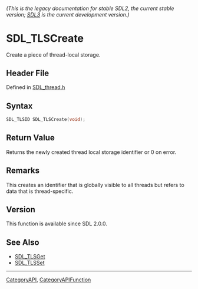 ###### (This is the legacy documentation for stable SDL2, the current stable version; [SDL3](https://wiki.libsdl.org/SDL3/) is the current development version.)
# SDL_TLSCreate

Create a piece of thread-local storage.

## Header File

Defined in [SDL_thread.h](https://github.com/libsdl-org/SDL/blob/SDL2/include/SDL_thread.h)

## Syntax

```c
SDL_TLSID SDL_TLSCreate(void);

```

## Return Value

Returns the newly created thread local storage identifier or 0 on error.

## Remarks

This creates an identifier that is globally visible to all threads but
refers to data that is thread-specific.

## Version

This function is available since SDL 2.0.0.

## See Also

* [SDL_TLSGet](SDL_TLSGet)
* [SDL_TLSSet](SDL_TLSSet)

----
[CategoryAPI](CategoryAPI), [CategoryAPIFunction](CategoryAPIFunction)

